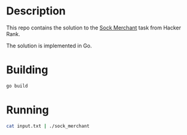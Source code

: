 # Description

This repo contains the solution to the [Sock Merchant](https://www.hackerrank.com/challenges/sock-merchant?utm_source=w28-reminder-24hrs&amp;utm_medium=email&amp;utm_campaign=w28) task from Hacker Rank.

The solution is implemented in Go.

# Building

```bash
go build
```

# Running
```bash
cat input.txt | ./sock_merchant
```

